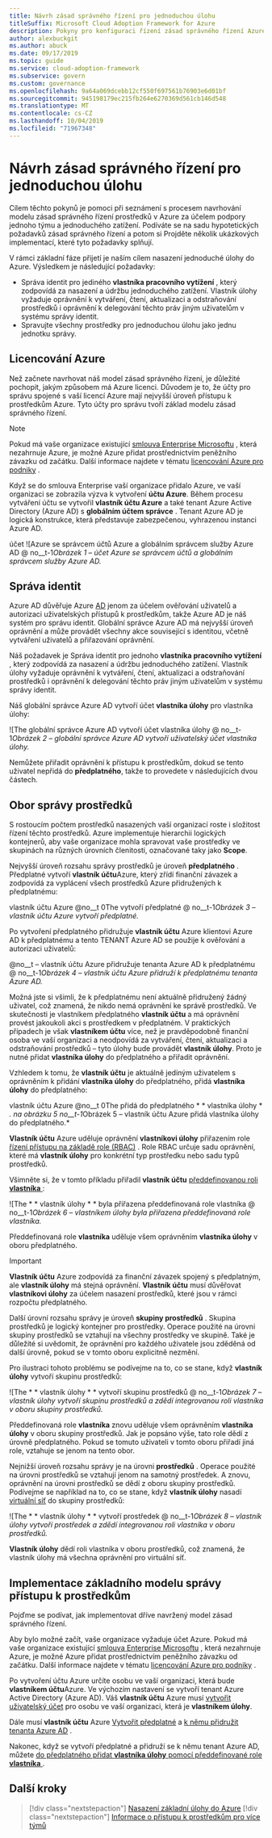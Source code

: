 ```yaml
---
title: Návrh zásad správného řízení pro jednoduchou úlohu
titleSuffix: Microsoft Cloud Adoption Framework for Azure
description: Pokyny pro konfiguraci řízení zásad správného řízení Azure, aby uživatel mohl nasadit jednoduchou úlohu.
author: alexbuckgit
ms.author: abuck
ms.date: 09/17/2019
ms.topic: guide
ms.service: cloud-adoption-framework
ms.subservice: govern
ms.custom: governance
ms.openlocfilehash: 9a64a069dcebb12cf550f697561b76903e6d01bf
ms.sourcegitcommit: 945198179ec215fb264e6270369d561cb146d548
ms.translationtype: MT
ms.contentlocale: cs-CZ
ms.lasthandoff: 10/04/2019
ms.locfileid: "71967348"
---
```

# <a name="governance-design-for-a-simple-workload"></a>Návrh zásad správného řízení pro jednoduchou úlohu

Cílem těchto pokynů je pomoci při seznámení s procesem navrhování modelu zásad správného řízení prostředků v Azure za účelem podpory jednoho týmu a jednoduchého zatížení. Podíváte se na sadu hypotetických požadavků zásad správného řízení a potom si Projděte několik ukázkových implementací, které tyto požadavky splňují.

V rámci základní fáze přijetí je naším cílem nasazení jednoduché úlohy do Azure. Výsledkem je následující požadavky:

- Správa identit pro jediného **vlastníka pracovního vytížení** , který zodpovídá za nasazení a údržbu jednoduchého zatížení. Vlastník úlohy vyžaduje oprávnění k vytváření, čtení, aktualizaci a odstraňování prostředků i oprávnění k delegování těchto práv jiným uživatelům v systému správy identit.
- Spravujte všechny prostředky pro jednoduchou úlohu jako jednu jednotku správy.

## <a name="licensing-azure"></a>Licencování Azure

Než začnete navrhovat náš model zásad správného řízení, je důležité pochopit, jakým způsobem má Azure licenci. Důvodem je to, že účty pro správu spojené s vaší licencí Azure mají nejvyšší úroveň přístupu k prostředkům Azure. Tyto účty pro správu tvoří základ modelu zásad správného řízení.

> [!NOTE]
> Pokud má vaše organizace existující [smlouva Enterprise Microsoftu](https://www.microsoft.com/licensing/licensing-programs/enterprise.aspx) , která nezahrnuje Azure, je možné Azure přidat prostřednictvím peněžního závazku od začátku. Další informace najdete v tématu [licencování Azure pro podniky](https://azure.microsoft.com/pricing/enterprise-agreement) .

Když se do smlouva Enterprise vaší organizace přidalo Azure, ve vaší organizaci se zobrazila výzva k vytvoření **účtu Azure**. Během procesu vytváření účtu se vytvořil **vlastník účtu Azure** a také tenant Azure Active Directory (Azure AD) s **globálním účtem správce** . Tenant Azure AD je logická konstrukce, která představuje zabezpečenou, vyhrazenou instanci Azure AD.

účet ![Azure se správcem účtů Azure a globálním správcem služby Azure AD @ no__t-1*Obrázek 1 – účet Azure se správcem účtů a globálním správcem služby Azure AD.*

## <a name="identity-management"></a>Správa identit

Azure AD důvěřuje Azure [AD](https://docs.microsoft.com/azure/active-directory) jenom za účelem ověřování uživatelů a autorizaci uživatelských přístupů k prostředkům, takže Azure AD je náš systém pro správu identit. Globální správce Azure AD má nejvyšší úroveň oprávnění a může provádět všechny akce související s identitou, včetně vytváření uživatelů a přiřazování oprávnění.

Náš požadavek je Správa identit pro jednoho **vlastníka pracovního vytížení** , který zodpovídá za nasazení a údržbu jednoduchého zatížení. Vlastník úlohy vyžaduje oprávnění k vytváření, čtení, aktualizaci a odstraňování prostředků i oprávnění k delegování těchto práv jiným uživatelům v systému správy identit.

Náš globální správce Azure AD vytvoří účet **vlastníka úlohy** pro vlastníka úlohy:

![The globální správce Azure AD vytvoří účet vlastníka úlohy @ no__t-1*Obrázek 2 – globální správce Azure AD vytvoří uživatelský účet vlastníka úlohy.*

Nemůžete přiřadit oprávnění k přístupu k prostředkům, dokud se tento uživatel nepřidá do **předplatného**, takže to provedete v následujících dvou částech.

## <a name="resource-management-scope"></a>Obor správy prostředků

S rostoucím počtem prostředků nasazených vaší organizací roste i složitost řízení těchto prostředků. Azure implementuje hierarchii logických kontejnerů, aby vaše organizace mohla spravovat vaše prostředky ve skupinách na různých úrovních členitosti, označované taky jako **Scope**.

Nejvyšší úroveň rozsahu správy prostředků je úroveň **předplatného** . Předplatné vytvoří **vlastník účtu**Azure, který zřídí finanční závazek a zodpovídá za vyplácení všech prostředků Azure přidružených k předplatnému:

vlastník účtu Azure @no__t 0The vytvoří předplatné @ no__t-1*Obrázek 3 – vlastník účtu Azure vytvoří předplatné.*

Po vytvoření předplatného přidružuje **vlastník účtu** Azure klientovi Azure AD k předplatnému a tento TENANT Azure AD se použije k ověřování a autorizaci uživatelů:

@no__t – vlastník účtu Azure přidružuje tenanta Azure AD k předplatnému @ no__t-1*Obrázek 4 – vlastník účtu Azure přidruží k předplatnému tenanta Azure AD.*

Možná jste si všimli, že k předplatnému není aktuálně přidružený žádný uživatel, což znamená, že nikdo nemá oprávnění ke správě prostředků. Ve skutečnosti je vlastníkem předplatného **vlastník účtu** a má oprávnění provést jakoukoli akci s prostředkem v předplatném. V praktických případech je však **vlastníkem účtu** více, než je pravděpodobně finanční osoba ve vaší organizaci a neodpovídá za vytváření, čtení, aktualizaci a odstraňování prostředků – tyto úlohy bude provádět **vlastník úlohy**. Proto je nutné přidat **vlastníka úlohy** do předplatného a přiřadit oprávnění.

Vzhledem k tomu, že **vlastník účtu** je aktuálně jediným uživatelem s oprávněním k přidání **vlastníka úlohy** do předplatného, přidá **vlastníka úlohy** do předplatného:

vlastník účtu Azure @no__t 0The přidá do předplatného * * vlastníka úlohy * *. na obrázku 5 no__t-1*Obrázek 5 – vlastník účtu Azure přidá vlastníka úlohy do předplatného.*

**Vlastník účtu** Azure uděluje oprávnění **vlastníkovi úlohy** přiřazením role [řízení přístupu na základě role (RBAC)](https://docs.microsoft.com/azure/role-based-access-control) . Role RBAC určuje sadu oprávnění, které má **vlastník úlohy** pro konkrétní typ prostředku nebo sadu typů prostředků.

Všimněte si, že v tomto příkladu přiřadil **vlastník účtu** [předdefinovanou roli **vlastníka** ](https://docs.microsoft.com/azure/role-based-access-control/built-in-roles#owner):

![The * * vlastník úlohy * * byla přiřazena předdefinovaná role vlastníka @ no__t-1*Obrázek 6 – vlastníkem úlohy byla přiřazena předdefinovaná role vlastníka.*

Předdefinovaná role **vlastníka** uděluje všem oprávněním **vlastníka úlohy** v oboru předplatného.

> [!IMPORTANT]
> **Vlastník účtu** Azure zodpovídá za finanční závazek spojený s předplatným, ale **vlastník úlohy** má stejná oprávnění. **Vlastník účtu** musí důvěřovat **vlastníkovi úlohy** za účelem nasazení prostředků, které jsou v rámci rozpočtu předplatného.

Další úrovní rozsahu správy je úroveň **skupiny prostředků** . Skupina prostředků je logický kontejner pro prostředky. Operace použité na úrovni skupiny prostředků se vztahují na všechny prostředky ve skupině. Také je důležité si uvědomit, že oprávnění pro každého uživatele jsou zděděná od další úrovně, pokud se v tomto oboru explicitně nezmění.

Pro ilustraci tohoto problému se podívejme na to, co se stane, když **vlastník úlohy** vytvoří skupinu prostředků:

![The * * vlastník úlohy * * vytvoří skupinu prostředků @ no__t-1*Obrázek 7 – vlastník úlohy vytvoří skupinu prostředků a zdědí integrovanou roli vlastníka v oboru skupiny prostředků.*

Předdefinovaná role **vlastníka** znovu uděluje všem oprávněním **vlastníka úlohy** v oboru skupiny prostředků. Jak je popsáno výše, tato role dědí z úrovně předplatného. Pokud se tomuto uživateli v tomto oboru přiřadí jiná role, vztahuje se jenom na tento obor.

Nejnižší úroveň rozsahu správy je na úrovni **prostředků** . Operace použité na úrovni prostředků se vztahují jenom na samotný prostředek. A znovu, oprávnění na úrovni prostředků se dědí z oboru skupiny prostředků. Podívejme se například na to, co se stane, když **vlastník úlohy** nasadí [virtuální síť](https://docs.microsoft.com/azure/virtual-network/virtual-networks-overview) do skupiny prostředků:

![The * * vlastník úlohy * * vytvoří prostředek @ no__t-1*Obrázek 8 – vlastník úlohy vytvoří prostředek a zdědí integrovanou roli vlastníka v oboru prostředků.*

**Vlastník úlohy** dědí roli vlastníka v oboru prostředků, což znamená, že vlastník úlohy má všechna oprávnění pro virtuální síť.

## <a name="implementing-the-basic-resource-access-management-model"></a>Implementace základního modelu správy přístupu k prostředkům

Pojďme se podívat, jak implementovat dříve navržený model zásad správného řízení.

Aby bylo možné začít, vaše organizace vyžaduje účet Azure. Pokud má vaše organizace existující [smlouva Enterprise Microsoftu](https://www.microsoft.com/licensing/licensing-programs/enterprise.aspx) , která nezahrnuje Azure, je možné Azure přidat prostřednictvím peněžního závazku od začátku. Další informace najdete v tématu [licencování Azure pro podniky](https://azure.microsoft.com/pricing/enterprise-agreement) .

Po vytvoření účtu Azure určíte osobu ve vaší organizaci, která bude **vlastníkem účtu**Azure. Ve výchozím nastavení se vytvoří tenant Azure Active Directory (Azure AD). Váš **vlastník účtu** Azure musí [vytvořit uživatelský účet](https://docs.microsoft.com/azure/active-directory/add-users-azure-active-directory) pro osobu ve vaší organizaci, která je **vlastníkem úlohy**.

Dále musí **vlastník účtu** Azure [Vytvořit předplatné](https://docs.microsoft.com/partner-center/create-a-new-subscription) a [k němu přidružit tenanta Azure AD](https://docs.microsoft.com/azure/active-directory/fundamentals/active-directory-how-subscriptions-associated-directory) .

Nakonec, když se vytvoří předplatné a přidruží se k němu tenant Azure AD, můžete [do předplatného přidat **vlastníka úlohy** pomocí předdefinované role **vlastníka** ](https://docs.microsoft.com/azure/billing/billing-add-change-azure-subscription-administrator#to-assign-a-user-as-an-administrator).

## <a name="next-steps"></a>Další kroky

> [!div class="nextstepaction"]
> [Nasazení základní úlohy do Azure](../../infrastructure/virtual-machines/basic-workload.md)
> [!div class="nextstepaction"]
> [Informace o přístupu k prostředkům pro více týmů](./governance-multiple-teams.md)
